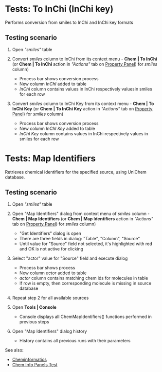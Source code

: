 <!-- TITLE: Tests: Chem Informatics -->
<!-- SUBTITLE: -->

# Tests: To InChi (InChi key)

Performs conversion from smiles to InChi and InChi key formats

## Testing scenario

1. Open *"smiles"* table

1. Convert *smiles* column to InChi from its context menu - **Chem | To InChi** 
   (or **Chem | To InChi** action in *"Actions"* tab on [Property Panel](../features/property-panel.md)) for *smiles* column)
   * Process bar shows conversion process
   * New column *InChI* added to table
   * *InChI* column contains values ​​in InChi respectively values ​​in smiles for each row
   
1. Convert *smiles* column to InChi Key from its context menu - 
   **Chem | To InChi Key** (or **Chem | To InChi Key** action in *"Actions"* tab 
   on [Property Panel](../features/property-panel.md)) for *smiles* column)
   * Process bar shows conversion process
   * New column *InChI Key* added to table
   * *InChI Key* column contains values ​​in InChi respectively values ​​in smiles for each row

# Tests: Map Identifiers

Retrieves chemical identifiers for the specified source, using UniChem database.

## Testing scenario

1. Open *"smiles"* table

1. Open "Map Identifiers" dialog from context menu of *smiles* column - **Chem | Map Identifiers** 
   (or **Chem | Map Identifiers** action in *"Actions"* tab on [Property Panel](../features/property-panel.md)) 
   for *smiles* column)
   * "Get Identifiers" dialog is open
   * There are three fields in dialog: "Table", "Column", "Source"
   * Until value ​​for "Source" field not selected, it's highlighted with red and OK is not active for clicking
   
1. Select "actor" value for "Source" field and execute dialog
   * Process bar shows process
   * New column *actor* added to table
   * *actor* column contains matching chem ids for molecules in table
   * If row is empty, then corresponding molecule is missing in source database
   
1. Repeat step 2 for all available sources

1. Open **Tools | Console**
   * Console displays all ChemMapIdentifiers() functions performed in previous steps
   
1. Open "Map Identifiers" dialog history
   * History contains all previous runs with their parameters  
   
See also:
 * [Cheminformatics](../domains/chem/cheminformatics.md)  
 * [Chem Info Panels Test](../domains/chem/chem-info-panels-test.md)
  